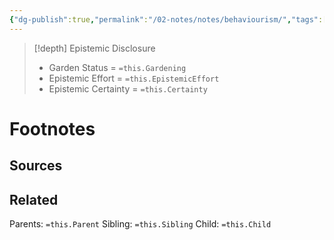 ```yaml
---
{"dg-publish":true,"permalink":"/02-notes/notes/behaviourism/","tags":["Note"],"noteIcon":"","created":"2024-07-03T13:16:14.294-03:00","updated":"2024-08-11T20:29:16.968-03:00"}
---
```


>[!depth] Epistemic Disclosure
>- Garden Status =  `=this.Gardening`
>- Epistemic Effort =  `=this.EpistemicEffort`
>- Epistemic Certainty =  `=this.Certainty`





# Footnotes

## Sources

## Related
Parents: `=this.Parent`
Sibling: `=this.Sibling`
Child: `=this.Child`